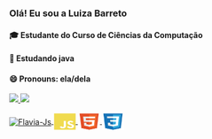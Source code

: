 ### Olá! Eu sou a Luiza Barreto

####  🎓 Estudante do Curso de Ciências da Computação
#### 🌱 Estudando java
#### 😄 Pronouns: ela/dela

<div align="left">
  <a href="https://github.com/luizapbarreto">
  <img height="180em" src="https://github-readme-stats.vercel.app/api?username=luizapbarreto&show_icons=true&theme=vue-dark&include_all_commits=true&count_private=true"/>
  <img height="180em" src="https://github-readme-stats.vercel.app/api/top-langs/?username=luizapbarreto&layout=compact&langs_count=7&theme=vue-dark"/>
</div>
   
<div style="display: inline_block"><br>
  <img align="center" alt="Flavia-Js" height="30" width="40" src="https://cdn.jsdelivr.net/gh/devicons/devicon/icons/java/java-original.svg" />
  <img align="center" alt="Flavia-Js" height="30" width="40" src="https://raw.githubusercontent.com/devicons/devicon/master/icons/javascript/javascript-plain.svg">
  <img align="center" alt="Flavia-HTML" height="30" width="40" src="https://raw.githubusercontent.com/devicons/devicon/master/icons/html5/html5-original.svg">
  <img align="center" alt="Flavia-CSS" height="30" width="40" src="https://raw.githubusercontent.com/devicons/devicon/master/icons/css3/css3-original.svg">
</div>

  ##
